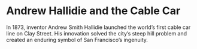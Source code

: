 # Andrew Hallidie and the Cable Car

In 1873, inventor Andrew Smith Hallidie launched the world’s first cable car line on Clay Street. His innovation solved the city’s steep hill problem and created an enduring symbol of San Francisco’s ingenuity.
